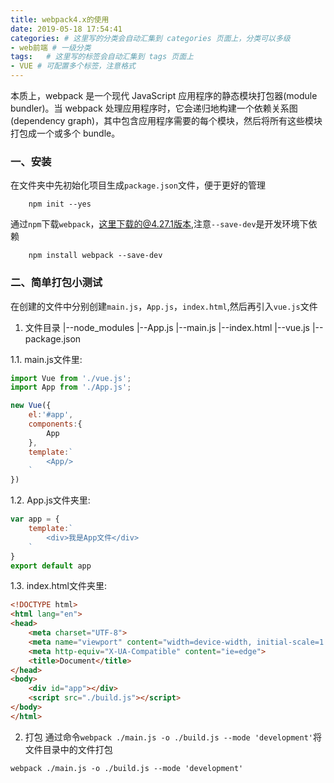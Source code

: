 ```yaml
---
title: webpack4.x的使用
date: 2019-05-18 17:54:41
categories: # 这里写的分类会自动汇集到 categories 页面上，分类可以多级
- web前端 # 一级分类
tags:   # 这里写的标签会自动汇集到 tags 页面上
- VUE # 可配置多个标签，注意格式
---
```

本质上，webpack 是一个现代 JavaScript 应用程序的静态模块打包器(module bundler)。当 webpack 处理应用程序时，它会递归地构建一个依赖关系图(dependency graph)，其中包含应用程序需要的每个模块，然后将所有这些模块打包成一个或多个 bundle。
 <!-- more -->
### 一、安装
 在文件夹中先初始化项目生成`package.json`文件，便于更好的管理
```hash
    npm init --yes
```
通过`npm`下载`webpack`，这里下载的@4.27.1版本,注意`--save-dev`是开发环境下依赖
```hash
    npm install webpack --save-dev
```

### 二、简单打包小测试
 在创建的文件中分别创建`main.js`，`App.js`，`index.html`,然后再引入`vue.js`文件
 1. 文件目录
|--node_modules
|--App.js
|--main.js
|--index.html
|--vue.js
|--package.json

 1.1. main.js文件里:
```javascript
import Vue from './vue.js';
import App from './App.js';

new Vue({
    el:'#app',
    components:{
        App
    },
    template:`
        <App/>
    `
})
```
 1.2. App.js文件夹里:
```javascript
var app = {
    template:`
        <div>我是App文件</div>
    `
}
export default app
```
 1.3. index.html文件夹里:
```html
<!DOCTYPE html>
<html lang="en">
<head>
    <meta charset="UTF-8">
    <meta name="viewport" content="width=device-width, initial-scale=1.0">
    <meta http-equiv="X-UA-Compatible" content="ie=edge">
    <title>Document</title>
</head>
<body>
    <div id="app"></div>
    <script src="./build.js"></script>
</body>
</html>
```
2. 打包
通过命令`webpack ./main.js -o ./build.js --mode 'development'`将文件目录中的文件打包
```hash
webpack ./main.js -o ./build.js --mode 'development'
``` 
